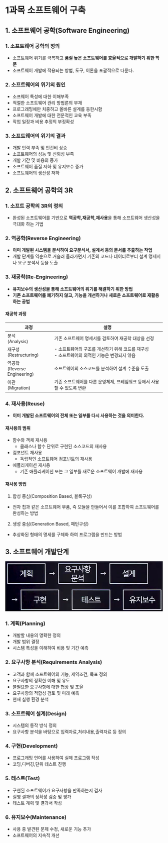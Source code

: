 # 1과목 소프트웨어 구축

## 1. 소프트웨어 공학(Software Engineering)
### 1. 소프트웨어 공학의 정의
- 소프트웨어 위기를 극복하고 <b>품질 높은 소프트웨어를 효율적으로 개발하기 위한 학문</b>
- 소프트웨어 개발에 적용되는 방법, 도구, 이론을 포괄적으로 다룬다.
### 2. 소프트웨어의 위기의 원인
- 소프웨어 특성에 대한 이해부족
- 적절한 소프트웨어 관리 방법론의 부재
- 프로그래밍에만 치중하고 올바른 설계를 등한시함
- 소프트웨어 개발에 대한 전문적인 교육 부족
- 작업 일정과 비용 추정의 부정확성
### 3. 소프트웨어의 위기의 결과
- 개발 인력 부족 및 인건비 상승
- 소프트웨어의 성능 및 신뢰성 부족
- 개발 기간 및 비용의 증가
- 소프트웨어 품질 저하 및 유지보수 증가
- 소프트웨어의 생산성 저하
## 2. 소프트웨어 공학의 3R
### 1. 소프트 공학의 3R의 정의
- 완성된 소프트웨어를 기반으로 <b>역공학,재공학,재사용</b>을 통해 소프트웨어 생산성을 극대화 하는 기법
### 2. 역공학(Reverse Engineering)
- <b>이미 개발된 시스템을 분석하여 요구분석서, 설계서 등의 문서를 추출하는 작업</b>
- 개발 단계를 역순으로 거슬러 올라가면서 기존의 코드나 데이터로부터 설계 명세서나 요구 분석서 등을 도출
### 3. 재공학(Re-Engineering)
- <b>유지보수의 생산성을 통해 소프트웨어의 위기를 해결하기 위한 방법
- 기존 소프트웨어를 폐기하지 않고, 기능을 개선하거나 새로운 소프트웨어로 재활용하는 공법</b>
#### 재공학 과정
|과정|설명|
|----|----|
|분석<br>(Analysis)|기존 소프트웨어 명세서를 검토하여 재공학 대상을 선정|
|재구성<br>(Restructuring)|- 소프트웨어의 구조를 개선하기 위해 코드를 재구성<br> - 소프트웨어의 외적인 기능은 변경되지 않음|
|역공학<br>(Reverse Engineering)|소프트웨어의 소스코드를 분석하여 설계 수준을 도출|
|이관<br>(Migration)|기존 소프트웨어를 다른 운영체제, 프레임워크 등에서 사용할 수 있도록 변환|

### 4. 재사용(Reuse)
- <b>이미 개발된 소프트웨어의 전체 또는 일부를 다시 사용하는 것을 의미한다.</b>
#### 재사용의 범위
- 함수와 객체 재사용
  - 클래스나 함수 단위로 구현된 소스코드의 재사용
- 컴포넌트 재사용
  - 독립적인 소프트웨어 컴포넌트의 재사용
- 애플리케이션 재사용
  - 기존 애플리케이션 또는 그 일부를 새로운 소프트웨어 개발에 재사용
#### 재사용 방법
1. 합성 중심(Composition Based, 블록구성)
- 전자 칩과 같은 소프트웨어 부품, 즉 모듈을 만들어서 이를 조합하여 소프트웨어를 완성하는 방법

2. 생성 중심(Generation Based, 패턴구성)
- 추상화된 형태의 명세를 구체화 하여 프로그램을 만드는 방법

## 3. 소프트웨어 개발단계
![image](img/소프트웨어개발단계.png)

### 1. 계획(Planning)
- 개발할 내용의 명확한 정의
- 개발 범위 결정
- 시스템 특성을 이해하여 비용 및 기간 예측
### 2. 요구사항 분석(Requirements Analysis)
- 고객과 함께 소프트웨어의 기능, 제약조건, 목표 정의
- 요구사항의 정확한 이해 및 유도
- 불필요한 요구사항에 대한 협상 및 조율
- 요구사항의 적합성 검토 및 미래 예측
- 현재 실행 환경 분석
### 3. 소프트웨어 설계(Design)
- 시스템의 동작 방식 정의
- 요구사항 분석을 바탕으로 입력자료,처리내용,출력자료 등 정의
### 4. 구현(Development)
- 프로그래밍 언어를 사용하여 실제 프로그램 작성
- 코딩,디버깅,단위 테스트 진행
### 5. 테스트(Test)
- 구현된 소프트웨어가 요구사항을 만족하는지 검사
- 실행 결과의 정확성 검증 및 평가
- 테스트 계획 및 결과서 작성
### 6. 유지보수(Maintenance)
- 사용 중 발견된 문제 수정, 새로운 기능 추가
- 소프트웨어의 지속적 개선


